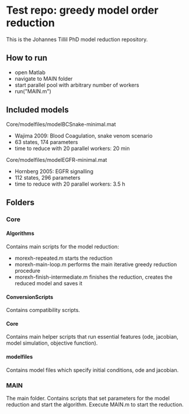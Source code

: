 # Test repo: greedy model order reduction

This is the Johannes Tillil PhD model reduction repository.

## How to run

 - open Matlab
 - navigate to MAIN folder
 - start parallel pool with arbitrary number of workers
 - run("MAIN.m")

## Included models

Core/modelfiles/modelBCSnake-minimal.mat
 - Wajima 2009: Blood Coagulation, snake venom scenario
 - 63 states, 174 parameters
 - time to reduce with 20 parallel workers: 20 min

Core/modelfiles/modelEGFR-minimal.mat
 - Hornberg 2005: EGFR signalling
 - 112 states, 296 parameters
 - time to reduce with 20 parallel workers: 3.5 h

## Folders

### Core

#### Algorithms

Contains main scripts for the model reduction:
 - morexh-repeated.m starts the reduction
 - morexh-main-loop.m performs the main iterative greedy reduction procedure
 - morexh-finish-intermediate.m finishes the reduction, creates the reduced model and saves it

#### ConversionScripts

Contains compatibility scripts.

#### Core

Contains main helper scripts that run essential features (ode, jacobian, model simulation, objective function).

#### modelfiles

Contains model files which specify initial conditions, ode and jacobian.

### MAIN

The main folder. Contains scripts that set parameters for the model reduction and start the algorithm. Execute MAIN.m to start the reduction.